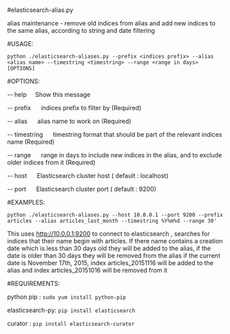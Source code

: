 #elasticsearch-alias.py

alias maintenance - remove old indices from alias and add new indices to the same alias, according to string and date filtering

#USAGE: 

`python ./elasticsearch-aliases.py --prefix <indices prefix> --alias <alias name> --timestring <timestring> --range <range in days> [OPTIONS]`

#OPTIONS:

  -- help&nbsp;&nbsp;&nbsp;&nbsp;&nbsp;Show this message

  -- prefix&nbsp;&nbsp;&nbsp;&nbsp;&nbsp; indices prefix to filter by (Required)

  -- alias&nbsp;&nbsp;&nbsp;&nbsp;&nbsp; alias name to work on (Required)

  -- timestring&nbsp;&nbsp;&nbsp;&nbsp;&nbsp; timestring format that should be part of the relevant indices name (Required)

  -- range&nbsp;&nbsp;&nbsp;&nbsp;&nbsp; range in days to include new indices in the alias, and to exclude older indices from it (Required)

  -- host&nbsp;&nbsp;&nbsp;&nbsp;&nbsp; Elasticsearch cluster host ( default :  localhost)

  -- port&nbsp;&nbsp;&nbsp;&nbsp;&nbsp; Elasticsearch cluster port ( default : 9200)

#EXAMPLES:

  `python ./elasticsearch-aliases.py --host 10.0.0.1 --port 9200 --prefix articles --alias articles_last_month --timestring %Y%m%d --range 30'`

This uses http://10.0.0.1:9200 to connect to elasticsearch , searches for indices that their name begin with articles. If there name contains
    a creation date which is less than 30 days old they will be added to the alias, if the date is older than 30 days they will be removed from the alias
    if the current date is November 17th, 2015, index articles_20151116 will be added to the alias and index articles_20151016 will be removed from it

#REQUIREMENTS:

python
pip : `sudo yum install python-pip`

elasticsearch-py: `pip install elasticsearch`

curator : `pip install elasticsearch-curator`
